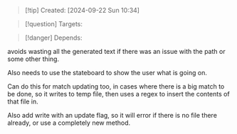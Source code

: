 
>[!tip] Created: [2024-09-22 Sun 10:34]

>[!question] Targets: 

>[!danger] Depends: 

avoids wasting all the generated text if there was an issue with the path or some other thing.

Also needs to use the stateboard to show the user what is going on.

Can do this for match updating too, in cases where there is a big match to be done, so it writes to temp file, then uses a regex to insert the contents of that file in.

Also add write with an update flag, so it will error if there is no file there already, or use a completely new method.